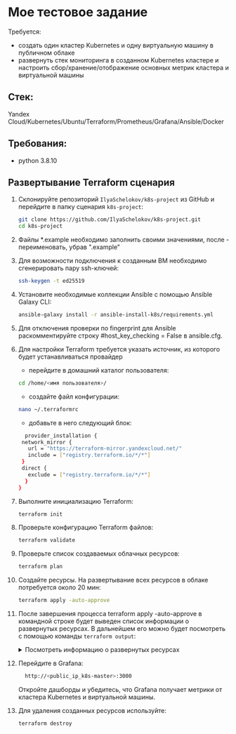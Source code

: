 # Мое тестовое задание
Требуется:
- создать один кластер Kubernetes и одну виртуальную машину в публичном облаке
- развернуть стек мониторинга в созданном Kubernetes кластере и настроить сбор/хранение/отображение основных метрик кластера и виртуальной машины

## Стек:
Yandex Cloud/Kubernetes/Ubuntu/Terraform/Prometheus/Grafana/Ansible/Docker

## Требования:
- python 3.8.10

## Развертывание Terraform сценария
1. Склонируйте репозиторий `IlyaSchelokov/k8s-project` из GitHub и перейдите в папку сценария `k8s-project`:
    ```bash
    git clone https://github.com/IlyaSchelokov/k8s-project.git
    cd k8s-project
    ```
2. Файлы *.example необходимо заполнить своими значениями, после - переименовать, убрав ".example"
3. Для возможности подключения к созданным ВМ необходимо сгенерировать пару ssh-ключей:
   ```bash
   ssh-keygen -t ed25519
   ```
5. Установите необходимые коллекции Ansible с помощью Ansible Galaxy CLI:
   ```bash
   ansible-galaxy install -r ansible-install-k8s/requirements.yml
   ```
6. Для отключения проверки по fingerprint для Ansible раскомментируйте строку #host_key_checking = False в ansible.cfg.
7. Для настройки Terraform требуется указать источник, из которого будет устанавливаться провайдер
   
   - перейдите в домашний каталог пользователя:
   ```bash
   cd /home/<имя пользователя>/
   ```
   - создайте файл конфигурации:
   ```bash
   nano ~/.terraformrc
   ```
   - добавьте в него следующий блок:
   ```bash
     provider_installation {
    network_mirror {
      url = "https://terraform-mirror.yandexcloud.net/"
      include = ["registry.terraform.io/*/*"]
    }
    direct {
      exclude = ["registry.terraform.io/*/*"]
     }
   }
   ```      
8. Выполните инициализацию Terraform:
    ```bash
    terraform init
    ```    
9. Проверьте конфигурацию Terraform файлов:
    ```bash
    terraform validate
    ```
10. Проверьте список создаваемых облачных ресурсов:
    ```bash
    terraform plan
    ```
11. Создайте ресурсы. На развертывание всех ресурсов в облаке потребуется около 20 мин:
    ```bash
    terraform apply -auto-approve
    ```
12. После завершения процесса terraform apply -auto-approve в командной строке будет выведен список информации о развернутых ресурсах. В дальнейшем его можно будет посмотреть с помощью команды `terraform output`:

    <details>
    <summary>Посмотреть информацию о развернутых ресурсах</summary>

    | Название | Описание |
    | ----------- | ----------- |
    | `public_ip_k8s-master` | Публичный IP-адрес k8s-master

    </details>

13. Перейдите в Grafana:
    ```bash
      http://<public_ip_k8s-master>:3000
    ```
    Откройте дашборды и убедитесь, что Grafana получает метрики от кластера Kubernetes и виртуальной машины.

14. Для удаления созданных ресурсов используйте:
    ```bash
    terraform destroy
    ```
